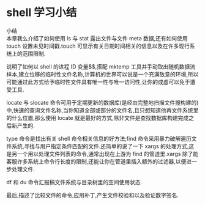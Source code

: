 # shell 学习小结

小结  
本章我么介绍了如何使用 ls 与 stat 露出文件与文件 meta 数据,还有如何使用 touch 设置未见时间戳.touch 可显示有关日期时间相关的信息以及在许多现行系统上的范围限制.  
 
说明了如何以 shell 的进程 ID 变量$$,搭配 mktemp 工具并手动取出随机数据流样本,建立位移的临时性文件名称,计算机的世界可以说是一个充满敌意的环境,所以可能通过此方式给予临时性文件具有唯一性与唯一访问性,让你的成虚可以免于遭受工具.  
 
locate 与 slocate 命令可用于定期更新的数据库(是经由完整地扫描文件搜构建的)中,快速的查询文件名称,当你知道全部或部分的文件名,且只想知道他再文件系统里的什么位置,那么使用 locate 就是最好的方式,除非文件是查找数据库构建完成之后新产生的.  
 
type 命令是找出有关 shell 命令相关信息的好方法;find 命令采用暴力破解遍历文件系统,寻找与用户指定条件匹配的文件.还简单的说了一下 xargs 的处理方式,这是另一个用以处理文件列表的命令,通常出现在上游为 find 的管道里.xargs 除了能客服许多系统上命令行长度的限制,还能让你在管道里插入额外的过滤器,以便进一步处理文件.  
 
df 和 du 命令汇报稿文件系统与目录树里的空间使用状态.  
 
最后,描述了比较文件的命令,应用补丁,产生文件校验和以及验证数字签名.  